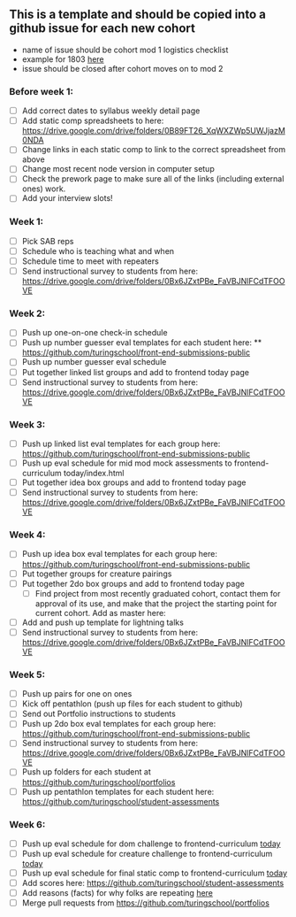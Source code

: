 ## This is a template and should be copied into a github issue for each new cohort
  * name of issue should be cohort mod 1 logistics checklist
  * example for 1803 [here](https://github.com/turingschool/front-end-keys/issues/1)
  * issue should be closed after cohort moves on to mod 2

### Before week 1: 
* [ ] Add correct dates to syllabus weekly detail page
* [ ] Add static comp spreadsheets to here: https://drive.google.com/drive/folders/0B89FT26_XqWXZWp5UWJjazM0NDA
* [ ] Change links in each static comp to link to the correct spreadsheet from above
* [ ] Change most recent node version in computer setup
* [ ] Check the prework page to make sure all of the links (including external ones) work.
* [ ] Add your interview slots!

### Week 1: 
* [ ] Pick SAB reps
* [ ] Schedule who is teaching what and when
* [ ] Schedule time to meet with repeaters
* [ ] Send instructional survey to students from here: https://drive.google.com/drive/folders/0Bx6JZxtPBe_FaVBJNlFCdTFOOVE

### Week 2:
* [ ] Push up one-on-one check-in schedule
* [ ] Push up number guesser eval templates for each student here: ** https://github.com/turingschool/front-end-submissions-public
* [ ] Push up number guesser eval schedule
* [ ] Put together linked list groups and add to frontend today page
* [ ] Send instructional survey to students from here: https://drive.google.com/drive/folders/0Bx6JZxtPBe_FaVBJNlFCdTFOOVE

### Week 3:
* [ ] Push up linked list eval templates for each group here: https://github.com/turingschool/front-end-submissions-public
* [ ] Push up eval schedule for mid mod mock assessments to frontend-curriculum today/index.html
* [ ] Put together idea box groups and add to frontend today page
* [ ] Send instructional survey to students from here: https://drive.google.com/drive/folders/0Bx6JZxtPBe_FaVBJNlFCdTFOOVE

### Week 4:
* [ ] Push up idea box eval templates for each group here: https://github.com/turingschool/front-end-submissions-public
* [ ] Put together groups for creature pairings
* [ ] Put together 2do box groups and add to frontend today page 
  * [ ] Find project from most recently graduated cohort, contact them for approval of its use, and make that the project the starting point for current cohort. Add as master here: 
* [ ] Add and push up template for lightning talks
* [ ] Send instructional survey to students from here: https://drive.google.com/drive/folders/0Bx6JZxtPBe_FaVBJNlFCdTFOOVE

### Week 5:
* [ ] Push up pairs for one on ones
* [ ] Kick off pentathlon (push up files for each student to github)
* [ ] Send out Portfolio instructions to students 
* [ ] Push up 2do box eval templates for each group here: https://github.com/turingschool/front-end-submissions-public
* [ ] Send instructional survey to students from here: https://drive.google.com/drive/folders/0Bx6JZxtPBe_FaVBJNlFCdTFOOVE
* [ ] Push up folders for each student at https://github.com/turingschool/portfolios
* [ ] Push up pentathlon templates for each student here: https://github.com/turingschool/student-assessments 

### Week 6:
* [ ] Push up eval schedule for dom challenge to frontend-curriculum [today](https://github.com/turingschool/front-end-curriculum/blob/gh-pages/today/index.html)
* [ ] Push up eval schedule for creature challenge to frontend-curriculum [today](https://github.com/turingschool/front-end-curriculum/blob/gh-pages/today/index.html)
* [ ] Push up eval schedule for final static comp to frontend-curriculum [today](https://github.com/turingschool/front-end-curriculum/blob/gh-pages/today/index.html)
* [ ] Add scores here: https://github.com/turingschool/student-assessments
* [ ] Add reasons (facts) for why folks are repeating [here](https://drive.google.com/drive/folders/1BTA5FGXMwCJbFxJawYyDsmQVW5XMzf0P)
* [ ] Merge pull requests from https://github.com/turingschool/portfolios
